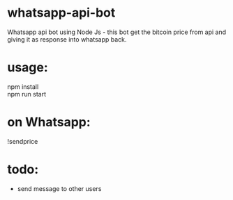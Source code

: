 # whatsapp-api-bot


Whatsapp api bot using Node Js - this bot get the bitcoin price from api and giving it as response into whatsapp back.

# usage:
npm install<br>
npm run start

# on Whatsapp:<br>
!sendprice


# todo:
* send message to other users

